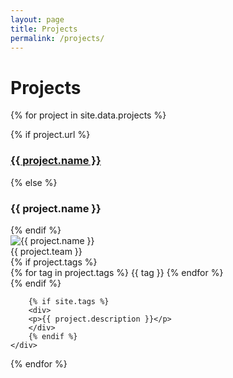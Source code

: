 ```yaml
---
layout: page
title: Projects
permalink: /projects/
---
```


<h1>Projects</h1>

{% for project in site.data.projects %}
<div>
    {% if project.url %}
    <h3><a href="{{project.url}}">{{ project.name }}</a></h3>
    {% else %}
    <h3>{{ project.name }}</h3>
    {% endif %}
    <div>
        <img src="{{project.cover-photo}}" alt="{{ project.name }}">
    </div>
    <div>{{ project.team }}</div>
    <div>
        {% if project.tags %}
        <div>
            {% for tag in project.tags %}
            <span>{{ tag }}</span>
            {% endfor %}
        </div>
        {% endif %}

        {% if site.tags %}
        <div>
        <p>{{ project.description }}</p>
        </div>
        {% endif %}
    </div>
</div>
{% endfor %}
